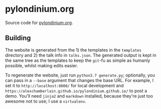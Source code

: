 # pylondinium.org

Source code for [pylondinium.org](https://pylondinium.org/).

## Building

The website is generated from the 1) the templates in the `templates` directory and 2) the talk info in `talks.json`. The generated output is kept in the same tree as the templates to keep the `git`-fu as simple as humanly possible, whilst making edits easier.

To regenerate the website, just run `python3.7 generate.py`; optionally, you can pass in a `--base` argument that changes the base URL. For example, I set it to `http://localhost:8000/` for local development and `https://alexchamberlain.github.io/pylondinium.github.io/` to post a demo. You'll need `jinja2` and `markdown` installed, because they're just too awesome not to use; I use a `virtualenv`.